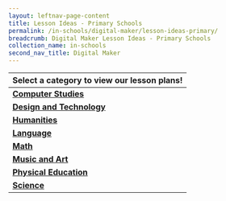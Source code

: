 ```yaml
---
layout: leftnav-page-content
title: Lesson Ideas - Primary Schools
permalink: /in-schools/digital-maker/lesson-ideas-primary/
breadcrumb: Digital Maker Lesson Ideas - Primary Schools
collection_name: in-schools
second_nav_title: Digital Maker
---
```



| Select a category to view our lesson plans! |
|---|
|[**Computer Studies**](/primary-computer-studies/) |
| [**Design and Technology**](/primary-design-and-technology/) |
| [**Humanities**](/primary-humanities/) |
| [**Language**](/primary-language/) |
| [**Math**](/primary-math/) |
| [**Music and Art**](/primary-music-and-art/) |
| [**Physical Education**](/primary-physical-education/) |
| [**Science**](/primary-science/) |


